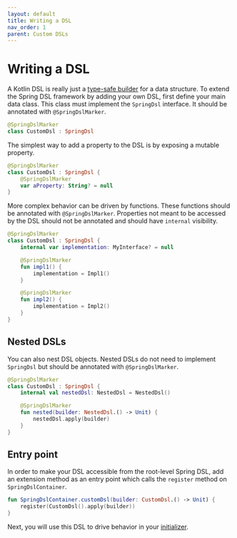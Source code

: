```yaml
---
layout: default
title: Writing a DSL
nav_order: 1
parent: Custom DSLs
---
```


# Writing a DSL

A Kotlin DSL is really just a [type-safe builder](https://kotlinlang.org/docs/type-safe-builders.html) for a data structure. To extend the Spring DSL framework by adding your own DSL, first define your main data class. This class must implement the `SpringDsl` interface. It should be annotated with `@SpringDslMarker`.

```kotlin
@SpringDslMarker
class CustomDsl : SpringDsl 
```

The simplest way to add a property to the DSL is by exposing a mutable property.

```kotlin
@SpringDslMarker
class CustomDsl : SpringDsl {
    @SpringDslMarker
    var aProperty: String? = null
}
```

More complex behavior can be driven by functions. These functions should be annotated with `@SpringDslMarker`. Properties not meant to be accessed by the DSL should not be annotated and should have `internal` visibility.

```kotlin
@SpringDslMarker
class CustomDsl : SpringDsl {
    internal var implementation: MyInterface? = null

    @SpringDslMarker
    fun impl1() {
        implementation = Impl1()
    }

    @SpringDslMarker
    fun impl2() {
        implementation = Impl2()
    }
}
```

## Nested DSLs
You can also nest DSL objects. Nested DSLs do not need to implement `SpringDsl` but should be annotated with `@SpringDslMarker`.

```kotlin
@SpringDslMarker
class CustomDsl : SpringDsl {
    internal val nestedDsl: NestedDsl = NestedDsl()

    @SpringDslMarker
    fun nested(builder: NestedDsl.() -> Unit) { 
        nestedDsl.apply(builder)
    }
}
```

## Entry point

In order to make your DSL accessible from the root-level Spring DSL, add an extension method as an entry point which calls the `register` method on `SpringDslContainer`.

```kotlin
fun SpringDslContainer.customDsl(builder: CustomDsl.() -> Unit) {
    register(CustomDsl().apply(builder))
}
```
Next, you will use this DSL to drive behavior in your [initializer](writing_initializers.md).